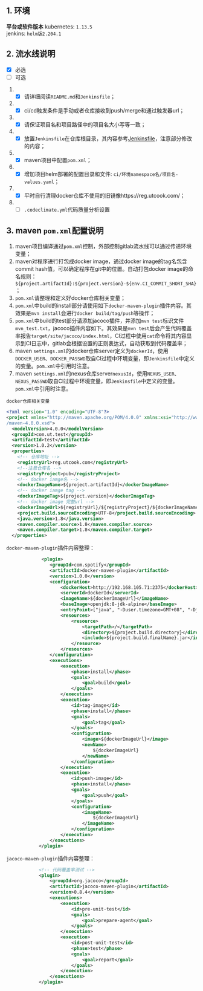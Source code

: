 ## 1. 环境

**平台或软件版本**
kubernetes: `1.13.5`    
jenkins: `helm版2.204.1`    

## 2. 流水线说明
- [x] 必选
- [ ] 可选

1. - [x] 请详细阅读`README.md`和`Jenkinsfile`；
2. - [x] ci/cd触发条件是手动或者仓库接收到push/merge和通过触发器url；
3. - [x] 请保证项目名和项目路径中的项目名大小写等一致；
4. - [x] 放置`Jenkinsfile`在仓库根目录，其内容参考[Jenkinsfile](./Jenkinsfile)，注意部分修改的内容；
5. - [x] maven项目中配置`pom.xml`；
6. - [x] 增加项目helm部署的配置目录和文件: `ci/环境namespace名/项目名-values.yaml`；
7. - [x] 平时自行清理docker仓库不使用的旧镜像https://reg.utcook.com/；
8. - [ ] `.codeclimate.yml`代码质量分析设置

## 3. maven `pom.xml`配置说明
1. maven项目编译通过`pom.xml`控制，外部控制gitlab流水线可以通过传递环境变量；    
2. maven对程序进行打包成docker image，通过docker image的tag名包含commit hash值，可以确定程序在git中的位置。自动打包docker image的命名规则：`${project.artifactId}:${project.version}-${env.CI_COMMIT_SHORT_SHA}`；
3. `pom.xml`请整理和定义好docker仓库相关变量；
4. `pom.xml`中build的install部分请使用如下`docker-maven-plugin`插件内容。其效果是`mvn install`会进行`docker build/tag/push`等操作；
5. `pom.xml`中build的test部分请添加jacoco插件，并添加`mvn test`标识文件`mvn_test.txt`，jacoco插件内容如下。其效果是`mvn test`后会产生代码覆盖率报告`target/site/jacoco/index.html`，CI过程中使用`cat`命令将其内容显示到CI日志中，gitlab会根据设置的正则表达式，自动获取到代码覆盖率；
6. maven `settings.xml`的docker仓库server定义为`dockerId`，使用`DOCKER_USER`、`DOCKER_PASSWD`取自CI过程中环境变量，即`Jenkinsfile`中定义的变量。`pom.xml`中引用时注意。
7. maven `settings.xml`的nexus仓库server`nexusId`，使用`NEXUS_USER`、`NEXUS_PASSWD`取自CI过程中环境变量，即`Jenkinsfile`中定义的变量。`pom.xml`中引用时注意。

`docker仓库相关变量`

```xml
<?xml version="1.0" encoding="UTF-8"?>
<project xmlns="http://maven.apache.org/POM/4.0.0" xmlns:xsi="http://www.w3.org/2001/XMLSchema-instance" xsi:schemaLocation="http://maven.apache.org/POM/4.0.0 http://maven.apache.org/xsd
/maven-4.0.0.xsd">
  <modelVersion>4.0.0</modelVersion>
  <groupId>com.ut.test</groupId>
  <artifactId>test</artifactId>
  <version>1.0.2</version>
  <properties>
    <!-- 仓库地址 -->
    <registryUrl>reg.utcook.com</registryUrl>
    <!--注意仓库名 -->
    <registryProject>pub</registryProject>
    <!-- docker iamge名 -->
    <dockerImageName>${project.artifactId}</dockerImageName>
    <!-- docker iamge tag -->
    <dockerImageTag>${project.version}</dockerImageTag>
    <!-- docker image 完整url -->
    <dockerImageUrl>${registryUrl}/${registryProject}/${dockerImageName}:${dockerImageTag}</dockerImageUrl>
    <project.build.sourceEncoding>UTF-8</project.build.sourceEncoding>
    <java.version>1.8</java.version>
    <maven.compiler.source>1.8</maven.compiler.source>
    <maven.compiler.target>1.8</maven.compiler.target>
  </properties>
```

`docker-maven-plugin`插件内容整理：

```xml
             <plugin>
                <groupId>com.spotify</groupId>
                <artifactId>docker-maven-plugin</artifactId>
                <version>1.0.0</version>
                <configuration>
                    <dockerHost>http://192.168.105.71:2375</dockerHost>
                    <serverId>dockerId</serverId>
                    <imageName>${dockerImageUrl}</imageName>
                    <baseImage>openjdk:8-jdk-alpine</baseImage>
                    <entryPoint>["java", "-Duser.timezone=GMT+08", "-Djava.security.egd=file:/dev/./urandom", "-jar", "/${project.build.finalName}.jar"]</entryPoint>
                    <resources>
                        <resource>
                            <targetPath>/</targetPath>
                            <directory>${project.build.directory}</directory>
                            <include>${project.build.finalName}.jar</include>
                        </resource>
                    </resources>
                </configuration>
                <executions>
                    <execution>
                        <phase>install</phase>
                        <goals>
                            <goal>build</goal>
                        </goals>
                    </execution>
                    <execution>
                        <id>tag-image</id>
                        <phase>install</phase>
                        <goals>
                            <goal>tag</goal>
                        </goals>
                        <configuration>
                            <image>${dockerImageUrl}</image>
                            <newName>
                                ${dockerImageUrl}
                            </newName>
                        </configuration>
                    </execution>
                    <execution>
                        <id>push-image</id>
                        <phase>install</phase>
                        <goals>
                            <goal>push</goal>
                        </goals>
                        <configuration>
                            <imageName>
                                ${dockerImageUrl}
                            </imageName>
                        </configuration>
                    </execution>
                </executions>
            </plugin>
```

`jacoco-maven-plugin`插件内容整理：

```xml
            <!-- 代码覆盖率测试 -->
            <plugin>
                <groupId>org.jacoco</groupId>
                <artifactId>jacoco-maven-plugin</artifactId>
                <version>0.8.4</version>
                <executions>
                    <execution>
                        <id>pre-unit-test</id>
                        <goals>
                            <goal>prepare-agent</goal>
                        </goals>
                    </execution>
                    <execution>
                        <id>post-unit-test</id>
                        <phase>test</phase>
                        <goals>
                            <goal>report</goal>
                        </goals>
                    </execution>
                </executions>
            </plugin>
```
